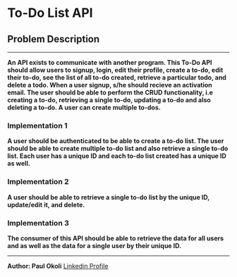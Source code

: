 # To-Do List API

## Problem Description

---

**An API exists to communicate with another program. This To-Do API should allow users to signup, login, edit their profile, create a to-do, edit their to-do, see the list of all to-do created, retrieve a particular todo, and delete a todo. 
When a user signup, s/he should recieve an activation email. 
The user should be able to perform the CRUD functionality, i.e creating a to-do, retrieving a single to-do, updating a to-do and also deleting a to-do.
A user can create multiple to-dos.**

### Implementation 1

**A user should be authenticated to be able to create a to-do list. The user should be able to create multiple to-do list and also retrieve a single to-do list. Each user has a unique ID and each to-do list created has a unique ID as well.**

### Implementation 2

**A user should be able to retrieve a single to-do list by the unique ID, update/edit it, and delete.**

### Implementation 3

**The consumer of this API should be able to retrieve the data for all users and as well as the data for a single user by their unique ID.**

---

**Author: Paul Okoli**
[Linkedin Profile](https://www.linkedin.com/in/paulokoli/)
